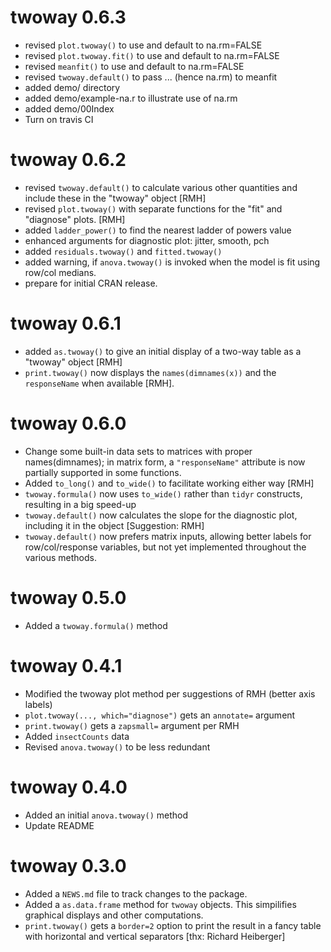 # twoway 0.6.3

* revised `plot.twoway()` to use and default to na.rm=FALSE
* revised `plot.twoway.fit()` to use and default to na.rm=FALSE
* revised `meanfit()` to use and default to na.rm=FALSE
* revised `twoway.default()` to pass ... (hence na.rm) to meanfit
* added demo/ directory
* added demo/example-na.r to illustrate use of na.rm
* added demo/00Index
* Turn on travis CI


# twoway 0.6.2

* revised `twoway.default()` to calculate various other quantities and include these in the "twoway" object [RMH]
* revised `plot.twoway()` with separate functions for the "fit" and "diagnose" plots. [RMH]
* added `ladder_power()` to find the nearest ladder of powers value
* enhanced arguments for diagnostic plot: jitter, smooth, pch
* added `residuals.twoway()` and `fitted.twoway()`
* added warning, if `anova.twoway()` is invoked when the model is fit using row/col medians.
* prepare for initial CRAN release.


# twoway 0.6.1

* added `as.twoway()` to give an initial display of a two-way table as a "twoway" object [RMH]
* `print.twoway()` now displays the `names(dimnames(x))` and the `responseName` when available [RMH].

# twoway 0.6.0

* Change some built-in data sets to matrices with proper names(dimnames); in matrix form, a `"responseName"` attribute is now partially supported in some functions.
* Added `to_long()` and `to_wide()` to facilitate working either way [RMH]
* `twoway.formula()` now uses `to_wide()` rather than `tidyr` constructs, resulting in a big speed-up
* `twoway.default()` now calculates the slope for the diagnostic plot, including it in the object [Suggestion: RMH]
* `twoway.default()` now prefers matrix inputs, allowing better labels for row/col/response variables, but not yet implemented throughout the various methods.

# twoway 0.5.0

* Added a `twoway.formula()` method

# twoway 0.4.1

* Modified the twoway plot method per suggestions of RMH (better axis labels)
* `plot.twoway(..., which="diagnose")` gets an `annotate=` argument
* `print.twoway()` gets a `zapsmall=` argument per RMH
* Added `insectCounts` data
* Revised `anova.twoway()` to be less redundant

# twoway 0.4.0

* Added an initial `anova.twoway()` method
* Update README

# twoway 0.3.0

* Added a `NEWS.md` file to track changes to the package.
* Added a `as.data.frame` method for `twoway` objects. This simpilifies graphical displays and other computations.
* `print.twoway()` gets a `border=2` option to print the result in a fancy table with horizontal and vertical separators [thx: Richard Heiberger]

